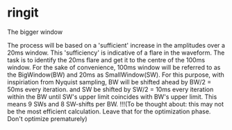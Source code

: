 # ringit

The bigger window

The process will be based on a 'sufficient' increase in the amplitudes over a 20ms window. This 'sufficiency' is indicative of a flare in the waveform.
The task is to identify the 20ms flare and get it to the centre of the 100ms window.
For the sake of convenience, 100ms window will be referred to as the BigWindow(BW) and 20ms as SmallWindow(SW).
For this purpose, with inspiriation from Nyquist sampling, BW will be shifted ahead by BW/2 = 50ms every iteration. and SW be shifted by SW/2 = 10ms every iteration within the BW until SW's upper limit coincides with BW's upper limit. This means 9 SWs and 8 SW-shifts per BW. !!!(To be thought about: this may not be the most efficient calculation. Leave that for the optimization phase. Don't optimize prematurely)


